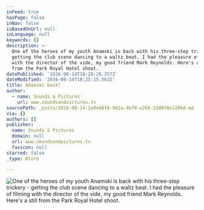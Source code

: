```yaml
---
inFeed: true
hasPage: false
inNav: false
isBasedOnUrl: null
inLanguage: null
keywords: []
description: >-
  One of the heroes of my youth Anamski is back with his three-step trickery -
  getting the club scene dancing to a waltz beat. I had the pleasure of filming
  with the director of the vide, my good friend Mark Reynolds. Here's a still
  from the Park Royal Hotel shoot. 
datePublished: '2016-08-14T18:28:26.357Z'
dateModified: '2016-08-14T18:25:15.562Z'
title: Adamski back!
author:
  - name: Sounds & Pictures
    url: www.soundsandoictures.tv
sourcePath: _posts/2016-08-14-3a9e66f8-9d2a-4b70-a268-2108f0e1206d.md
via: {}
authors: []
publisher:
  name: Sounds & Pictures
  domain: null
  url: www.skundsandpictures.tv
  favicon: null
starred: false
_type: Blurb

---
```

![One of the heroes of my youth Anamski is back with his three-step trickery - getting the club scene dancing to a waltz beat. I had the pleasure of filming with the director of the vide, my good friend Mark Reynolds. Here's a still from the Park Royal Hotel shoot. ](https://the-grid-user-content.s3-us-west-2.amazonaws.com/e9dca115-0b89-45bc-82bc-994732052c64.jpg)